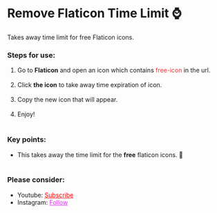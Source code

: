 # Remove Flaticon Time Limit ⌚
Takes away time limit for free Flaticon icons.

<h3>Steps for use: </h3>
<ol style="margin-bottom:10px;">
<li>Go to <b>Flaticon</b> and open an icon which contains <span style="color:#f52f2f;">free-icon</span> in the url.</li><br>
<li>Click <b>the icon</b> to take away time expiration of icon.</li><br>
<li>Copy the new icon that will appear.</li><br>
<li>Enjoy!</li><br>
</ol>


<h3>Key points:</h3>
<ul style="margin-bottom:10px;">
<li>This takes away the time limit for the <b>free</b> flaticon icons. 💸</li><br>
</ul>

<h3>Please consider:</h3>
<ul>
<li>Youtube:  <a style="color:red;" target="_Blank" href="https://www.youtube.com/channel/UCinBnZ2BKAbCKA1w9lmFd0w">Subscribe</a></li>
<li>Instagram:  <a style="color:#dc2ef0;" target="_Blank" href="https://www.instagram.com/nyc.geahad.codes/">Follow</a></li>
</ul>
